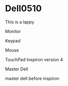 # Dell0510
This is a lappy

Monitor

Keypad

Mouse

TouchPad
Inspiron
version 4

Master Dell

master dell before inspiron
